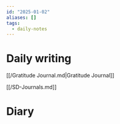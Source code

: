 ```yaml
---
id: "2025-01-02"
aliases: []
tags:
  - daily-notes
---
```


# Daily writing

[[/Gratitude Journal.md|Gratitude Journal]]

[[/SD-Journals.md]]

# Diary
